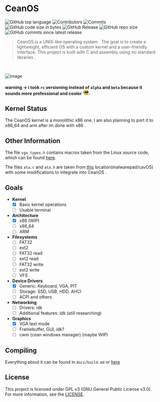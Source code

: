 # CeanOS 
![GitHub top language](https://img.shields.io/github/languages/top/ceanvalds/CeanOS)
![Contributors](https://img.shields.io/github/contributors/ceanvalds/CeanOS)
![Commits](https://img.shields.io/github/commit-activity/m/ceanvalds/CeanOS)
![GitHub code size in bytes](https://img.shields.io/github/languages/code-size/ceanvalds/CeanOS)
![GitHub Release](https://img.shields.io/github/v/release/ceanvalds/CeanOS?include_prereleases)
![GitHub repo size](https://img.shields.io/github/repo-size/ceanvalds/CeanOS)
![GitHub commits since latest release](https://img.shields.io/github/commits-since/ceanvalds/ceanos/latest?include_prereleases)

  > CeanOS is a UNIX-like operating system . The goal is to create a lightweight, efficient OS with a custom kernel and a user-friendly interface. This project is built with C and assembly using no standard libraries . 

<br>

![image](res/screenshot.png)

#### warning -> i took `rc` versioning instead of `alpha` and `beta` because it sounds more professional and cooler <img src="res/cool.png" alt="cool" style="width: 5%;"/>




## Kernel Status
The CeanOS kernel is a monolithic x86 one. I am also planning to port it to x86_64 and arm after im done with x86 .

## Other Information
The file `vga_types.h` contains macros taken from the Linux source code, which can be found [here](https://github.com/torvalds/linux/blob/42f7652d3eb527d03665b09edac47f85fb600924/include/video/vga.h).

The files `ata.c` and `ata.h` are taken from [this](https://github.com/malwarepad/cavOS/blob/2ad71233123bf610188cc6d4d3cda30d8e275909/src/kernel/drivers/) location(malwarepad/cavOS) with some modifications to integrate into CeanOS . 

## Goals
- **Kernel**
  - [x] Basic kernel operations
  - [ ] Usable terminal
- **Architecture**
  - [x] x86 (WIP)
  - [ ] x86_64
  - [ ] ARM
- **Filesystems**
  - [ ] FAT32
  - [ ] ext2
  - [ ] FAT32 read
  - [ ] ext2 read
  - [ ] FAT32 write
  - [ ] ext2 write
  - [ ] VFS
- **Device Drivers**
  - [x] Generic: Keyboard, VGA, PIT
  - [ ] Storage: SSD, USB, HDD, AHCI
  - [ ] ACPI and others
- **Networking**
  - [ ] Drivers: idk
  - [ ] Additional features: idk (still researching)
- **Graphics**
  - [x] VGA text mode
  - [ ] Framebuffer, GUI, idk?
  - [ ] cwm (cean windows manager) (maybe WIP)

## Compiling
Everything about it can be found in `docs/build.md` or [here](docs/build.md)

## License
This project is licensed under GPL v3 (GNU General Public License v3.0). For more information, see the [LICENSE](LICENSE).
